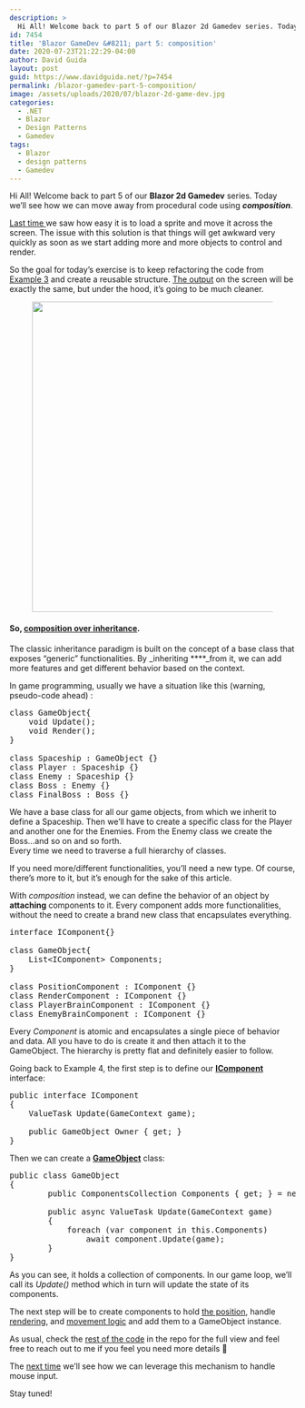 ```yaml
---
description: >
  Hi All! Welcome back to part 5 of our Blazor 2d Gamedev series. Today we'll see how we can move away from procedural code using composition.
id: 7454
title: 'Blazor GameDev &#8211; part 5: composition'
date: 2020-07-23T21:22:29-04:00
author: David Guida
layout: post
guid: https://www.davidguida.net/?p=7454
permalink: /blazor-gamedev-part-5-composition/
image: /assets/uploads/2020/07/blazor-2d-game-dev.jpg
categories:
  - .NET
  - Blazor
  - Design Patterns
  - Gamedev
tags:
  - Blazor
  - design patterns
  - Gamedev
---
```

Hi All! Welcome back to part 5 of our **Blazor 2d Gamedev** series. Today we&#8217;ll see how we can move away from procedural code using _**composition**_.

<a aria-label="undefined (opens in a new tab)" href="https://www.davidguida.net/blazor-gamedev-part-4-moving-a-sprite/" target="_blank" rel="noreferrer noopener">Last time </a>we saw how easy it is to load a sprite and move it across the screen. The issue with this solution is that things will get awkward very quickly as soon as we start adding more and more objects to control and render.

So the goal for today&#8217;s exercise is to keep refactoring the code from <a aria-label="undefined (opens in a new tab)" href="https://github.com/mizrael/BlazorCanvas/tree/develop/BlazorCanvas.Example3" target="_blank" rel="noreferrer noopener">Example 3</a> and create a reusable structure. <a href="https://mizrael.github.io/BlazorCanvas/BlazorCanvas.Example4/" target="_blank" aria-label="undefined (opens in a new tab)" rel="noreferrer noopener">The output</a> on the screen will be exactly the same, but under the hood, it&#8217;s going to be much cleaner.<figure class="wp-block-image size-large">

<img loading="lazy" width="778" height="546" src="/assets/uploads/2020/07/blazor-gamedev-example3.gif?resize=778%2C546&#038;ssl=1" alt="" class="wp-image-7434" data-recalc-dims="1" /> </figure> 

#### So, <a aria-label="undefined (opens in a new tab)" href="https://en.wikipedia.org/wiki/Composition_over_inheritance" target="_blank" rel="noreferrer noopener">composition over inheritance</a>.

The classic inheritance paradigm is built on the concept of a base class that exposes &#8220;generic&#8221; functionalities. By _inheriting ****_from it, we can add more features and get different behavior based on the context. 

In game programming, usually we have a situation like this (warning, pseudo-code ahead) :

<pre class="EnlighterJSRAW" data-enlighter-language="csharp" data-enlighter-theme="" data-enlighter-highlight="" data-enlighter-linenumbers="" data-enlighter-lineoffset="" data-enlighter-title="" data-enlighter-group="">class GameObject{
    void Update();
    void Render();
}

class Spaceship : GameObject {}
class Player : Spaceship {}
class Enemy : Spaceship {}
class Boss : Enemy {}
class FinalBoss : Boss {}</pre>

We have a base class for all our game objects, from which we inherit to define a Spaceship. Then we&#8217;ll have to create a specific class for the Player and another one for the Enemies. From the Enemy class we create the Boss&#8230;and so on and so forth.  
Every time we need to traverse a full hierarchy of classes.

If you need more/different functionalities, you&#8217;ll need a new type. Of course, there&#8217;s more to it, but it&#8217;s enough for the sake of this article.

With _composition_ instead, we can define the behavior of an object by **attaching** components to it. Every component adds more functionalities, without the need to create a brand new class that encapsulates everything.

<pre class="EnlighterJSRAW" data-enlighter-language="csharp" data-enlighter-theme="" data-enlighter-highlight="" data-enlighter-linenumbers="" data-enlighter-lineoffset="" data-enlighter-title="" data-enlighter-group="">interface IComponent{}

class GameObject{ 
    List&lt;IComponent> Components; 
}

class PositionComponent : IComponent {}
class RenderComponent : IComponent {}
class PlayerBrainComponent : IComponent {}
class EnemyBrainComponent : IComponent {}</pre>

Every _Component_ is atomic and encapsulates a single piece of behavior and data. All you have to do is create it and then attach it to the GameObject. The hierarchy is pretty flat and definitely easier to follow. 

Going back to Example 4, the first step is to define our **<a aria-label="undefined (opens in a new tab)" href="https://github.com/mizrael/BlazorCanvas/blob/develop/BlazorCanvas.Example4/Core/Components/IComponent.cs" target="_blank" rel="noreferrer noopener">IComponent</a>** interface:

<pre class="EnlighterJSRAW" data-enlighter-language="csharp" data-enlighter-theme="" data-enlighter-highlight="" data-enlighter-linenumbers="" data-enlighter-lineoffset="" data-enlighter-title="" data-enlighter-group="">public interface IComponent
{
    ValueTask Update(GameContext game);

    public GameObject Owner { get; }
}</pre>

Then we can create a **<a href="https://github.com/mizrael/BlazorCanvas/blob/develop/BlazorCanvas.Example4/Core/GameObject.cs" target="_blank" aria-label="undefined (opens in a new tab)" rel="noreferrer noopener">GameObject</a>** class:

<pre class="EnlighterJSRAW" data-enlighter-language="csharp" data-enlighter-theme="" data-enlighter-highlight="" data-enlighter-linenumbers="" data-enlighter-lineoffset="" data-enlighter-title="" data-enlighter-group="">public class GameObject
{
        public ComponentsCollection Components { get; } = new ComponentsCollection();

        public async ValueTask Update(GameContext game)
        {
            foreach (var component in this.Components)
                await component.Update(game);
        }
}</pre>

As you can see, it holds a collection of components. In our game loop, we&#8217;ll call its _Update()_ method which in turn will update the state of its components.

The next step will be to create components to hold <a aria-label="undefined (opens in a new tab)" href="https://github.com/mizrael/BlazorCanvas/blob/develop/BlazorCanvas.Example4/Core/Components/Transform.cs" target="_blank" rel="noreferrer noopener">the position</a>, handle <a aria-label="undefined (opens in a new tab)" href="https://github.com/mizrael/BlazorCanvas/blob/develop/BlazorCanvas.Example4/Core/Components/SpriteRenderComponent.cs" target="_blank" rel="noreferrer noopener">rendering</a>, and <a aria-label="undefined (opens in a new tab)" href="https://github.com/mizrael/BlazorCanvas/blob/develop/BlazorCanvas.Example4/LogoBrain.cs" target="_blank" rel="noreferrer noopener">movement logic</a> and add them to a GameObject instance. 

As usual, check the <a aria-label="undefined (opens in a new tab)" href="https://github.com/mizrael/BlazorCanvas/blob/develop/BlazorCanvas.Example4" target="_blank" rel="noreferrer noopener">rest of the code</a> in the repo for the full view and feel free to reach out to me if you feel you need more details 🙂

The <a href="https://www.davidguida.net/blazor-gamedev-part-6-mouse-input/" target="_blank" aria-label="undefined (opens in a new tab)" rel="noreferrer noopener">next time</a> we&#8217;ll see how we can leverage this mechanism to handle mouse input.

Stay tuned!

<div class="post-details-footer-widgets">
</div>